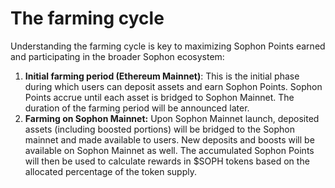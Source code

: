 # The farming cycle

Understanding the farming cycle is key to maximizing Sophon Points earned and participating in the broader Sophon ecosystem:

1. **Initial farming period (Ethereum Mainnet)**: This is the initial phase during which users can deposit assets and earn Sophon Points. Sophon Points accrue until each asset is bridged to Sophon Mainnet. The duration of the farming period will be announced later.
2. **Farming on Sophon Mainnet:** Upon Sophon Mainnet launch, deposited assets (including boosted portions) will be bridged to the Sophon mainnet and made available to users. New deposits and boosts will be available on Sophon Mainnet as well. The accumulated Sophon Points will then be used to calculate rewards in $SOPH tokens based on the allocated percentage of the token supply.
